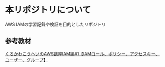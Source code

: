 # 本リポジトリについて

AWS IAMの学習記録や検証を目的としたリポジトリ  

## 参考教材

[くろかわこうへいのAWS講座IAM編#1【IAMロール、ポリシー、アクセスキー、ユーザー、グループ】](https://www.youtube.com/watch?v=uMB1toQ9Z7A)  
